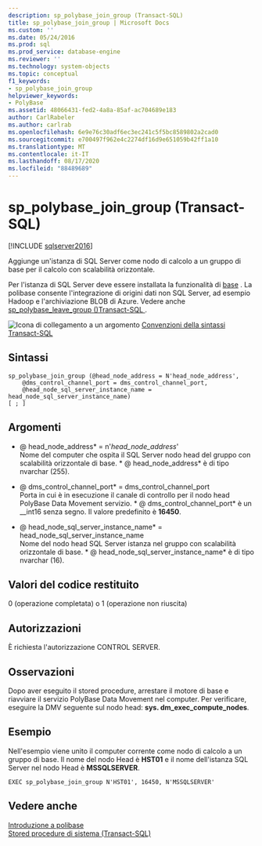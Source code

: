 ```yaml
---
description: sp_polybase_join_group (Transact-SQL)
title: sp_polybase_join_group | Microsoft Docs
ms.custom: ''
ms.date: 05/24/2016
ms.prod: sql
ms.prod_service: database-engine
ms.reviewer: ''
ms.technology: system-objects
ms.topic: conceptual
f1_keywords:
- sp_polybase_join_group
helpviewer_keywords:
- PolyBase
ms.assetid: 48066431-fed2-4a8a-85af-ac704689e183
author: CarlRabeler
ms.author: carlrab
ms.openlocfilehash: 6e9e76c30adf6ec3ec241c5f5bc8589802a2cad0
ms.sourcegitcommit: e700497f962e4c2274df16d9e651059b42ff1a10
ms.translationtype: MT
ms.contentlocale: it-IT
ms.lasthandoff: 08/17/2020
ms.locfileid: "88489689"
---
```

# <a name="sp_polybase_join_group-transact-sql"></a>sp_polybase_join_group (Transact-SQL)
[!INCLUDE [sqlserver2016](../../includes/applies-to-version/sqlserver2016.md)]

  Aggiunge un'istanza di SQL Server come nodo di calcolo a un gruppo di base per il calcolo con scalabilità orizzontale.  
  
 Per l'istanza di SQL Server deve essere installata la funzionalità di  [base](../../relational-databases/polybase/polybase-guide.md) .  La polibase consente l'integrazione di origini dati non SQL Server, ad esempio Hadoop e l'archiviazione BLOB di Azure. Vedere anche [sp_polybase_leave_group &#40;&#41;Transact-SQL ](../../relational-databases/system-stored-procedures/polybase-stored-procedures-sp-polybase-leave-group.md).  
  
 ![Icona di collegamento a un argomento](../../database-engine/configure-windows/media/topic-link.gif "Icona di collegamento a un argomento") [Convenzioni della sintassi Transact-SQL](../../t-sql/language-elements/transact-sql-syntax-conventions-transact-sql.md)  
  
## <a name="syntax"></a>Sintassi  
  
```  
sp_polybase_join_group (@head_node_address = N'head_node_address',  
    @dms_control_channel_port = dms_control_channel_port,  
    @head_node_sql_server_instance_name = head_node_sql_server_instance_name)  
[ ; ]          
```  
  
## <a name="arguments"></a>Argomenti  
 * \@ head_node_address* = n'*head_node_address*'  
 Nome del computer che ospita il SQL Server nodo head del gruppo con scalabilità orizzontale di base. * \@ head_node_address* è di tipo nvarchar (255).  
  
 * \@ dms_control_channel_port* = dms_control_channel_port  
 Porta in cui è in esecuzione il canale di controllo per il nodo head PolyBase Data Movement servizio. * \@ dms_control_channel_port* è un __int16 senza segno. Il valore predefinito è **16450**.  
  
 * \@ head_node_sql_server_instance_name* = head_node_sql_server_instance_name  
 Nome del nodo head SQL Server istanza nel gruppo con scalabilità orizzontale di base. * \@ head_node_sql_server_instance_name* è di tipo nvarchar (16).  
  
## <a name="return-code-values"></a>Valori del codice restituito  
 0 (operazione completata) o 1 (operazione non riuscita)  
  
## <a name="permissions"></a>Autorizzazioni  
 È richiesta l'autorizzazione CONTROL SERVER.  
  
## <a name="remarks"></a>Osservazioni  
 Dopo aver eseguito il stored procedure, arrestare il motore di base e riavviare il servizio PolyBase Data Movement nel computer. Per verificare, eseguire la DMV seguente sul nodo head: **sys. dm_exec_compute_nodes**.  
  
## <a name="example"></a>Esempio  
 Nell'esempio viene unito il computer corrente come nodo di calcolo a un gruppo di base.  Il nome del nodo Head è **HST01** e il nome dell'istanza SQL Server nel nodo Head è **MSSQLSERVER**.  
  
```  
EXEC sp_polybase_join_group N'HST01', 16450, N'MSSQLSERVER'   
```  
  
## <a name="see-also"></a>Vedere anche  
 [Introduzione a polibase](../../relational-databases/polybase/get-started-with-polybase.md)   
 [Stored procedure di sistema &#40;Transact-SQL&#41;](../../relational-databases/system-stored-procedures/system-stored-procedures-transact-sql.md)  
  
  
